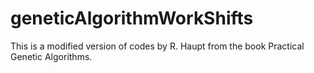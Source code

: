 # geneticAlgorithmWorkShifts
This is a modified version of codes by R. Haupt from the book Practical Genetic Algorithms.
